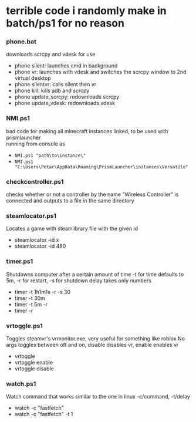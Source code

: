 # terrible code i randomly make in batch/ps1 for no reason

### phone.bat
downloads scrcpy and vdesk for use
- phone silent: launches cmd in background
- phone vr: launches with vdesk and switches the scrcpy window to 2nd virtual desktop
- phone silentvr: calls silent then vr
- phone kill: kills adb and scrcpy
- phone update_scrcpy: redownloads scrcpy
- phone update_vdesk: redownloads vdesk

### NMI.ps1
bad code for making all minecraft instances linked, to be used with prismlauncher \
running from console as 
 - `NMI.ps1 "path\to\instance\"`
 - `NMI.ps1 "C:\Users\Petar\AppData\Roaming\PrismLauncher\instances\Versatile"`

### checkcontroller.ps1
checks whether or not a controller by the name "Wireless Controller" is connected and outputs to a file in the same directory

### steamlocator.ps1
Locates a game with steamlibrary file with the given id
- steamlocator -id x
- steamlocator -id 480

### timer.ps1
Shutdowns computer after a certain amount of time
-t for time defaults to 5m, -r for restart, -s for shutdown delay takes only numbers
- timer -t 1h1m1s -r -s 30
- timer -t 30m
- timer -t 5m -r
- timer -r

### vrtoggle.ps1
Toggles steamvr's vrmonitor.exe, very useful for something like roblox
No args toggles between off and on, disable disables vr, enable enables vr
- vrtoggle
- vrtoggle enable
- vrtoggle disable

### watch.ps1
Watch command that works similar to the one in linux
-c/command, -t/delay
- watch -c "fastfetch"
- watch -c "fastfetch" -t 1
